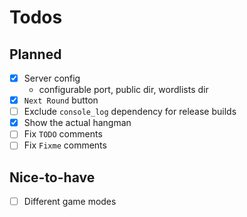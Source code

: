 # Todos

## Planned
- [x] Server config
  - configurable port, public dir, wordlists dir
- [x] `Next Round` button
- [ ] Exclude `console_log` dependency for release builds
- [x] Show the actual hangman
- [ ] Fix `TODO` comments
- [ ] Fix `Fixme` comments

## Nice-to-have
- [ ] Different game modes
